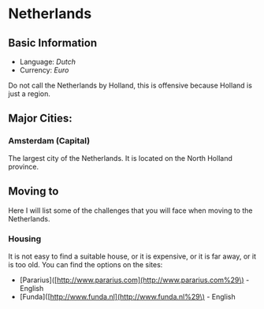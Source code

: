 # Netherlands

## Basic Information

* Language: _Dutch_
* Currency: _Euro_

Do not call the Netherlands by Holland, this is offensive because Holland is just a region.

## Major Cities:

### Amsterdam \(Capital\)

The largest city of the Netherlands. It is located on the North Holland province.

## Moving to

Here I will list some of the challenges that you will face when moving to the Netherlands.

### Housing

It is not easy to find a suitable house, or it is expensive, or it is far away, or it is too old. You can find the options on the sites:

* \[Pararius\]\([http://www.pararius.com](http://www.pararius.com%29\) - English
* \[Funda\]\([http://www.funda.nl](http://www.funda.nl%29\) - English



